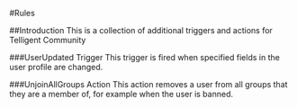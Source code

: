 #Rules

##Introduction
This is a collection of additional triggers and actions for Telligent Community

###UserUpdated Trigger
This trigger is fired when specified fields in the user profile are changed.

###UnjoinAllGroups Action
This action removes a user from all groups that they are a member of, for example when the user is banned.
